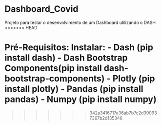 # Dashboard_Covid

Projeto para testar o desenvolvimento de um Dashboard utilizando o DASH
<<<<<<< HEAD


Pré-Requisitos:
Instalar:
    - Dash (pip install dash)
    - Dash Bootstrap Components(pip install dash-bootstrap-components)
    - Plotly (pip install plotly)
    - Pandas (pip install pandas)
    - Numpy (pip install numpy)
=======
>>>>>>> 342a3416717a36ab7b7c2d390937367b2d135346
